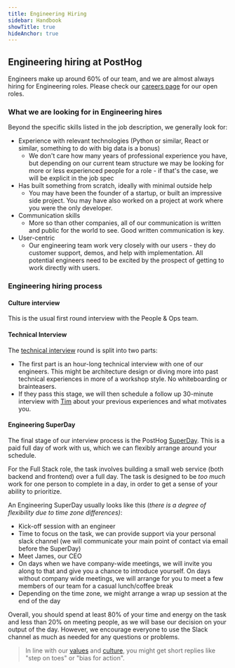 ```yaml
---
title: Engineering Hiring
sidebar: Handbook
showTitle: true
hideAnchor: true
---
```


## Engineering hiring at PostHog

Engineers make up around 60% of our team, and we are almost always hiring for Engineering roles. Please check our [careers page](/careers) for our open roles. 

### What we are looking for in Engineering hires

Beyond the specific skills listed in the job description, we generally look for: 

*   Experience with relevant technologies (Python or similar, React or similar, something to do with big data is a bonus)
    *   We don't care how many years of professional experience you have, but depending on our current team structure we may be looking for more or less experienced people for a role - if that's the case, we will be explicit in the job spec  
*   Has built something from scratch, ideally with minimal outside help
    *   You may have been the founder of a startup, or built an impressive side project. You may have also worked on a project at work where you were the only developer. 
*   Communication skills
    *   More so than other companies, all of our communication is written and public for the world to see. Good written communication is key.
*   User-centric
    *   Our engineering team work very closely with our users - they do customer support, demos, and help with implementation. All potential engineers need to be excited by the prospect of getting to work directly with users. 

### Engineering hiring process 

#### Culture interview 

This is the usual first round interview with the People & Ops team. 

#### Technical Interview

The [technical interview](https://posthog.com/handbook/people/hiring-process#interview-2) round is split into two parts:

- The first part is an hour-long technical interview with one of our engineers. This might be architecture design or diving more into past technical experiences in more of a workshop style. No whiteboarding or brainteasers. 
- If they pass this stage, we will then schedule a follow up 30-minute interview with [Tim](https://posthog.com/handbook/people/team#tim-glaser-co-founder-&-cto) about your previous experiences and what motivates you. 

#### Engineering SuperDay

The final stage of our interview process is the PostHog [SuperDay](https://posthog.com/handbook/people/hiring-process#posthog-superday). This is a paid full day of work with us, which we can flexibly arrange around your schedule. 

For the Full Stack role, the task involves building a small web service (both backend and frontend) over a full day. The task is designed to be _too much_ work for one person to complete in a day, in order to get a sense of your ability to prioritize. 

An Engineering SuperDay usually looks like this (_there is a degree of flexibility due to time zone differences)_:

*   Kick-off session with an engineer
*   Time to focus on the task, we can provide support via your personal slack channel (we will communicate your main point of contact via email before the SuperDay)
*   Meet James, our CEO
*   On days when we have company-wide meetings, we will invite you along to that and give you a chance to introduce yourself. On days without company wide meetings, we will arrange for you to meet a few members of our team for a casual lunch/coffee break
*   Depending on the time zone, we might arrange a wrap up session at the end of the day

Overall, you should spend at least 80% of your time and energy on the task and less than 20% on meeting people, as we will base our decision on your output of the day. However, we encourage everyone to use the Slack channel as much as needed for any questions or problems. 

> In line with our [values](/handbook/company/values) and [culture](/handbook/company/culture), you might get short replies like "step on toes" or "bias for action". 
